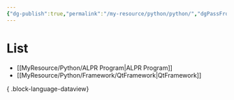 ```yaml
---
{"dg-publish":true,"permalink":"/my-resource/python/python/","dgPassFrontmatter":true,"created":"2023-12-19T11:12:53.431+09:00","updated":"2023-12-19T15:40:06.783+09:00"}
---
```


# List
- [[MyResource/Python/ALPR Program\|ALPR Program]]
- [[MyResource/Python/Framework/QtFramework\|QtFramework]]

{ .block-language-dataview}